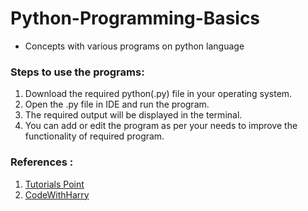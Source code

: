 # Python-Programming-Basics
 - Concepts with various programs on python language

### Steps to use the programs:
   1. Download the required python(.py) file in your operating system.
   2. Open the .py file in IDE and run the program.
   3. The required output will be displayed in the terminal.
   4. You can add or edit the program as per your needs to improve the functionality of required program.
   
### References :
1. [Tutorials Point](https://www.tutorialspoint.com/python/index.htm "link1")
2. [CodeWithHarry](https://www.codewithharry.com/videos/python-tutorial-easy-for-beginners "link2")   
